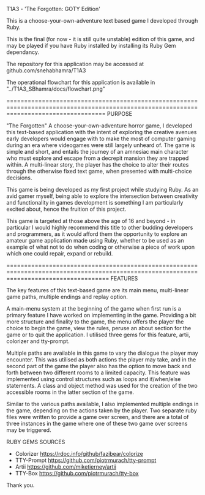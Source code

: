 T1A3 - 'The Forgotten: GOTY Edition' 

This is a choose-your-own-adventure text based game I developed through Ruby. 

This is the final (for now - it is still quite unstable) edition of this game, and may be played if you have Ruby installed by installing its Ruby Gem dependancy.

The repository for this application may be accessed at github.com/snehabhamra/T1A3

The operational flowchart for this application is available in "../T1A3_SBhamra/docs/flowchart.png"

========================================================================================================================================
PURPOSE

"The Forgotten" A choose-your-own-adventure horror game, I developed this text-based application with the intent of exploring the creative avenues early developers would engage with to make the most of computer gaming during an era where videogames were still largely unheard of. The game is  simple and short, and entails the journey of an amnesiac main character who must explore and escape from a decrepit mansion they are trapped within. A multi-linear story, the player has the choice to alter their routes through the otherwise fixed text game, when presented with multi-choice decisions. 

This game is being developed as my first project while studying Ruby. As an avid gamer myself, being able to explore the intersection between creativity and functionality in games development is something I am particularly excited about, hence the fruition of this project. 

This game is targeted at those above the age of 16 and beyond - in particular I would highly recommend this title to other budding developers and programmers, as it would afford them the opportunity to explore an amateur game application made using Ruby, whether to be used as an example of what not to do when coding or otherwise a piece of work upon which one could repair, expand or rebuild. 

=========================================================================================================================================
FEATURES

The key features of this text-based game are its main menu, multi-linear game paths, multiple endings and replay option.

A main-menu system at the beginning of the game when first run is a primary feature I have worked on implementing in the game. Providing a bit more structure and finality to the game, the menu offers the player the choice to begin the game, view the rules, peruse an about section for the game or to quit the application. I utilised three gems for this feature, artii, colorizer and tty-prompt. 

Multiple paths are available in this game to vary the dialogue the player may encounter. This was utilised as both actions the player may take, and in the second part of the game the player also has the option to move back and forth between two different rooms to a limited capacity. This feature was implemented using control structures such as loops and if/when/else statements. A class and object method was used for the creation of the two accessible rooms in the latter section of the game. 

Similar to the various paths available, I also implemented multiple endings in the game, depending on the actions taken by the player. Two separate ruby files were written to provide a game over screen, and there are a total of three instances in the game where one of these two game over screens may be triggered. 






RUBY GEMS SOURCES
- Colorizer
https://rdoc.info/github/fazibear/colorize
- TTY-Prompt 
https://github.com/piotrmurach/tty-prompt
- Artii
https://github.com/miketierney/artii
- TTY-Box
https://github.com/piotrmurach/tty-box


Thank you.

